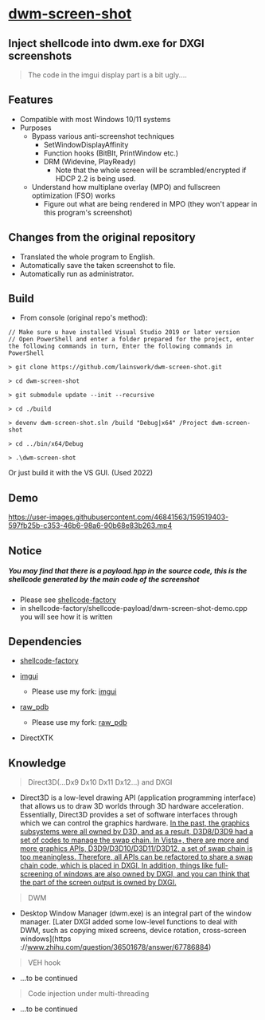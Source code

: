 # [dwm-screen-shot](https://github.com/lainswork/dwm-screen-shot)
## Inject shellcode into dwm.exe for DXGI screenshots
> The code in the imgui display part is a bit ugly....
## Features

* Compatible with most Windows 10/11 systems
* Purposes
  * Bypass various anti-screenshot techniques
    * SetWindowDisplayAffinity
    * Function hooks (BitBlt, PrintWindow etc.)
    * DRM (Widevine, PlayReady)
      * Note that the whole screen will be scrambled/encrypted if HDCP 2.2 is being used.
  * Understand how multiplane overlay (MPO) and fullscreen optimization (FSO) works
    * Figure out what are being rendered in MPO (they won't appear in this program's screenshot)

## Changes from the original repository
* Translated the whole program to English.
* Automatically save the taken screenshot to file.
* Automatically run as administrator.

## Build
* From console (original repo's method):
```shell
// Make sure u have installed Visual Studio 2019 or later version
// Open PowerShell and enter a folder prepared for the project, enter the following commands in turn, Enter the following commands in PowerShell

> git clone https://github.com/lainswork/dwm-screen-shot.git

> cd dwm-screen-shot

> git submodule update --init --recursive

> cd ./build

> devenv dwm-screen-shot.sln /build "Debug|x64" /Project dwm-screen-shot

> cd ../bin/x64/Debug

> .\dwm-screen-shot

````
Or just build it with the VS GUI. (Used 2022)

## Demo
https://user-images.githubusercontent.com/46841563/159519403-597fb25b-c353-46b6-98a6-90b68e83b263.mp4


## Notice
##### You may find that there is a payload.hpp in the source code, this is the shellcode generated by the main code of the screenshot
- Please see [shellcode-factory](https://github.com/lainswork/shellcode-factory)
- in shellcode-factory/shellcode-payload/dwm-screen-shot-demo.cpp you will see how it is written
## Dependencies
- [shellcode-factory](https://github.com/lainswork/shellcode-factory)

- [imgui](https://github.com/ocornut/imgui)
  - Please use my fork: [imgui](https://github.com/lainswork/imgui)
- [raw_pdb](https://github.com/MolecularMatters/raw_pdb)
  - Please use my fork: [raw_pdb](https://github.com/lainswork/raw_pdb)
- DirectXTK

## Knowledge
> Direct3D(...Dx9 Dx10 Dx11 Dx12...) and DXGI
- Direct3D is a low-level drawing API (application programming interface) that allows us to draw 3D worlds through 3D hardware acceleration. Essentially, Direct3D provides a set of software interfaces through which we can control the graphics hardware.
[In the past, the graphics subsystems were all owned by D3D, and as a result, D3D8/D3D9 had a set of codes to manage the swap chain. In Vista+, there are more and more graphics APIs, D3D9/D3D10/D3D11/D3D12, a set of swap chain is too meaningless. Therefore, all APIs can be refactored to share a swap chain code, which is placed in DXGI. In addition, things like full-screening of windows are also owned by DXGI, and you can think that the part of the screen output is owned by DXGI. ](https://www.zhihu.com/question/36501678/answer/67786884)

> DWM
- Desktop Window Manager (dwm.exe) is an integral part of the window manager. [Later DXGI added some low-level functions to deal with DWM, such as copying mixed screens, device rotation, cross-screen windows](https ://www.zhihu.com/question/36501678/answer/67786884)

> VEH hook
- ...to be continued

> Code injection under multi-threading
- ...to be continued
